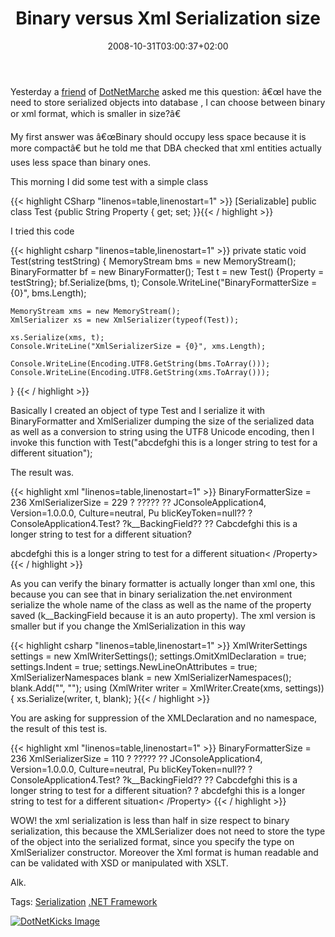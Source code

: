 ﻿---
title: "Binary versus Xml Serialization size"
description: ""
date: 2008-10-31T03:00:37+02:00
draft: false
tags: [NET framework]
categories: [NET framework]
---
Yesterday a [friend](http://dotnetmarche.org/members/Roberto-Sileoni.aspx) of [DotNetMarche](http://dotnetmarche.org/) asked me this question: â€œI have the need to store serialized objects into database , I can choose between binary or xml format, which is smaller in size?â€

My first answer was â€œBinary should occupy less space because it is more compactâ€ but he told me that DBA checked that xml entities actually uses less space than binary ones.

This morning I did some test with a simple class

{{< highlight CSharp "linenos=table,linenostart=1" >}}
    [Serializable] public class Test {public String Property { get; set; }}{{< / highlight >}}

<!-- Code inserted with Steve Dunn's Windows Live Writer Code Formatter Plugin.  http://dunnhq.com -->

I tried this code

{{< highlight csharp "linenos=table,linenostart=1" >}}
private static void Test(string testString)
{
    MemoryStream bms = new MemoryStream();
    BinaryFormatter bf = new BinaryFormatter();
    Test t = new Test() {Property = testString};
    bf.Serialize(bms, t);
    Console.WriteLine("BinaryFormatterSize = {0}", bms.Length);

    MemoryStream xms = new MemoryStream();
    XmlSerializer xs = new XmlSerializer(typeof(Test));

    xs.Serialize(xms, t);
    Console.WriteLine("XmlSerializerSize = {0}", xms.Length);

    Console.WriteLine(Encoding.UTF8.GetString(bms.ToArray()));
    Console.WriteLine(Encoding.UTF8.GetString(xms.ToArray()));
}
{{< / highlight >}}

<!-- Code inserted with Steve Dunn's Windows Live Writer Code Formatter Plugin.  http://dunnhq.com -->

Basically I created an object of type Test and I serialize it with BinaryFormatter and XmlSerializer dumping the size of the serialized data as well as a conversion to string using the UTF8 Unicode encoding, then I invoke this function with Test("abcdefghi this is a longer string to test for a different situation");

The result was.

{{< highlight xml "linenos=table,linenostart=1" >}}
BinaryFormatterSize = 236
XmlSerializerSize = 229
 ?   ?????       ??   JConsoleApplication4, Version=1.0.0.0, Culture=neutral, Pu
blicKeyToken=null??   ?ConsoleApplication4.Test?   ?<Property>k__BackingField??
  ??   Cabcdefghi this is a longer string to test for a different situation?
<?xml version="1.0"?>
<Test xmlns:xsi="http://www.w3.org/2001/XMLSchema-instance" xmlns:xsd="http://ww
w.w3.org/2001/XMLSchema">
  <Property>abcdefghi this is a longer string to test for a different situation<
/Property>
</Test>{{< / highlight >}}

<!-- Code inserted with Steve Dunn's Windows Live Writer Code Formatter Plugin.  http://dunnhq.com -->

As you can verify the binary formatter is actually longer than xml one, this because you can see that in binary serialization the.net environment serialize the whole name of the class as well as the name of the property saved (k\_\_BackingField because it is an auto property). The xml version is smaller but if you change the XmlSerialization in this way

{{< highlight csharp "linenos=table,linenostart=1" >}}
XmlWriterSettings settings = new XmlWriterSettings();
settings.OmitXmlDeclaration = true;
settings.Indent = true;
settings.NewLineOnAttributes = true;
XmlSerializerNamespaces blank = new XmlSerializerNamespaces();
blank.Add("", "");
using (XmlWriter writer = XmlWriter.Create(xms, settings))
{
    xs.Serialize(writer, t, blank);
}{{< / highlight >}}

<!-- Code inserted with Steve Dunn's Windows Live Writer Code Formatter Plugin.  http://dunnhq.com -->

You are asking for suppression of the XMLDeclaration and no namespace, the result of this test is.

{{< highlight xml "linenos=table,linenostart=1" >}}
BinaryFormatterSize = 236
XmlSerializerSize = 110
 ?   ?????       ??   JConsoleApplication4, Version=1.0.0.0, Culture=neutral, Pu
blicKeyToken=null??   ?ConsoleApplication4.Test?   ?<Property>k__BackingField??
  ??   Cabcdefghi this is a longer string to test for a different situation?
?<Test>
  <Property>abcdefghi this is a longer string to test for a different situation<
/Property>
</Test>{{< / highlight >}}

<!-- Code inserted with Steve Dunn's Windows Live Writer Code Formatter Plugin.  http://dunnhq.com -->

WOW! the xml serialization is less than half in size respect to binary serialization, this because the XMLSerializer does not need to store the type of the object into the serialized format, since you specify the type on XmlSerializer constructor. Moreover the Xml format is human readable and can be validated with XSD or manipulated with XSLT.

Alk.

Tags: [Serialization](http://technorati.com/tag/Serialization) [.NET Framework](http://technorati.com/tag/.NET%20Framework)

<script type="text/javascript">var dzone_url = 'http://www.codewrecks.com/blog/index.php/2008/10/31/binary-versus-xml-serialization-size/';</script><script type="text/javascript">var dzone_title = 'Binary versus Xml Serialization size';</script><script type="text/javascript">var dzone_blurb = 'Binary versus Xml Serialization size';</script><script type="text/javascript">var dzone_style = '2';</script><script language="javascript" src="http://widgets.dzone.com/widgets/zoneit.js"></script> 

[![DotNetKicks Image](http://www.dotnetkicks.com/Services/Images/KickItImageGenerator.ashx?url=http://www.codewrecks.com/blog/index.php/2008/10/31/binary-versus-xml-serialization-size/&amp;bgcolor=0080C0&amp;fgcolor=FFFFFF&amp;border=000000&amp;cbgcolor=D4E1ED&amp;cfgcolor=000000)](http://www.dotnetkicks.com/kick/?url=http://www.codewrecks.com/blog/index.php/2008/10/31/binary-versus-xml-serialization-size/)
